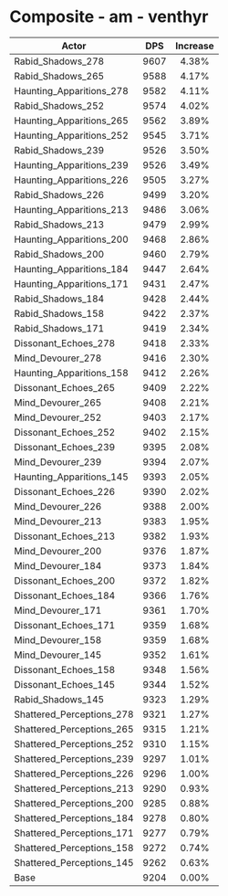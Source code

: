# Composite - am - venthyr
| Actor | DPS | Increase |
|---|:---:|:---:|
|Rabid_Shadows_278|9607|4.38%|
|Rabid_Shadows_265|9588|4.17%|
|Haunting_Apparitions_278|9582|4.11%|
|Rabid_Shadows_252|9574|4.02%|
|Haunting_Apparitions_265|9562|3.89%|
|Haunting_Apparitions_252|9545|3.71%|
|Rabid_Shadows_239|9526|3.50%|
|Haunting_Apparitions_239|9526|3.49%|
|Haunting_Apparitions_226|9505|3.27%|
|Rabid_Shadows_226|9499|3.20%|
|Haunting_Apparitions_213|9486|3.06%|
|Rabid_Shadows_213|9479|2.99%|
|Haunting_Apparitions_200|9468|2.86%|
|Rabid_Shadows_200|9460|2.79%|
|Haunting_Apparitions_184|9447|2.64%|
|Haunting_Apparitions_171|9431|2.47%|
|Rabid_Shadows_184|9428|2.44%|
|Rabid_Shadows_158|9422|2.37%|
|Rabid_Shadows_171|9419|2.34%|
|Dissonant_Echoes_278|9418|2.33%|
|Mind_Devourer_278|9416|2.30%|
|Haunting_Apparitions_158|9412|2.26%|
|Dissonant_Echoes_265|9409|2.22%|
|Mind_Devourer_265|9408|2.21%|
|Mind_Devourer_252|9403|2.17%|
|Dissonant_Echoes_252|9402|2.15%|
|Dissonant_Echoes_239|9395|2.08%|
|Mind_Devourer_239|9394|2.07%|
|Haunting_Apparitions_145|9393|2.05%|
|Dissonant_Echoes_226|9390|2.02%|
|Mind_Devourer_226|9388|2.00%|
|Mind_Devourer_213|9383|1.95%|
|Dissonant_Echoes_213|9382|1.93%|
|Mind_Devourer_200|9376|1.87%|
|Mind_Devourer_184|9373|1.84%|
|Dissonant_Echoes_200|9372|1.82%|
|Dissonant_Echoes_184|9366|1.76%|
|Mind_Devourer_171|9361|1.70%|
|Dissonant_Echoes_171|9359|1.68%|
|Mind_Devourer_158|9359|1.68%|
|Mind_Devourer_145|9352|1.61%|
|Dissonant_Echoes_158|9348|1.56%|
|Dissonant_Echoes_145|9344|1.52%|
|Rabid_Shadows_145|9323|1.29%|
|Shattered_Perceptions_278|9321|1.27%|
|Shattered_Perceptions_265|9315|1.21%|
|Shattered_Perceptions_252|9310|1.15%|
|Shattered_Perceptions_239|9297|1.01%|
|Shattered_Perceptions_226|9296|1.00%|
|Shattered_Perceptions_213|9290|0.93%|
|Shattered_Perceptions_200|9285|0.88%|
|Shattered_Perceptions_184|9278|0.80%|
|Shattered_Perceptions_171|9277|0.79%|
|Shattered_Perceptions_158|9272|0.74%|
|Shattered_Perceptions_145|9262|0.63%|
|Base|9204|0.00%|
